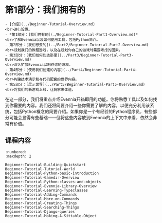 # 第1部分：我们拥有的

```{sidebar} 初学者教程部分
- [介绍](../Beginner-Tutorial-Overview.md)
<br>进行设置。
- *第1部分：[我们拥有的](./Beginner-Tutorial-Part1-Overview.md)*
<br>了解Evennia以及如何使用工具，包括Python简介。
- 第2部分：[我们想要的](../Part2/Beginner-Tutorial-Part2-Overview.md)
<br>规划我们的教程游戏，以及在规划你自己的游戏时需要考虑的因素。
- 第3部分：[我们如何到达那里](../Part3/Beginner-Tutorial-Part3-Overview.md)
<br>深入扩展Evennia以制作你的游戏。
- 第4部分：[使用我们创建的内容](../Part4/Beginner-Tutorial-Part4-Overview.md)
<br>构建技术演示和与代码配套的世界内容。
- 第5部分：[展示世界](../Part5/Beginner-Tutorial-Part5-Overview.md)
<br>将我们的新游戏上线，让玩家来体验。
```

在这一部分，我们将重点介绍Evennia开箱即用的功能。你将熟悉工具以及如何找到你需要的内容。我们还将简要介绍一些你需要了解的内容，以便充分利用该系统，包括Python概念的简要介绍。如果你是一个有经验的Python程序员，有些部分可能会显得有些基础——但将这些内容放到Evennia的上下文中来看，依然会非常有价值。

## 课程内容

```{toctree}
:numbered:
:maxdepth: 2

Beginner-Tutorial-Building-Quickstart
Beginner-Tutorial-Tutorial-World
Beginner-Tutorial-Python-basic-introduction
Beginner-Tutorial-Gamedir-Overview
Beginner-Tutorial-Python-classes-and-objects
Beginner-Tutorial-Evennia-Library-Overview
Beginner-Tutorial-Learning-Typeclasses
Beginner-Tutorial-Adding-Commands
Beginner-Tutorial-More-on-Commands
Beginner-Tutorial-Creating-Things
Beginner-Tutorial-Searching-Things
Beginner-Tutorial-Django-queries
Beginner-Tutorial-Making-A-Sittable-Object
```
